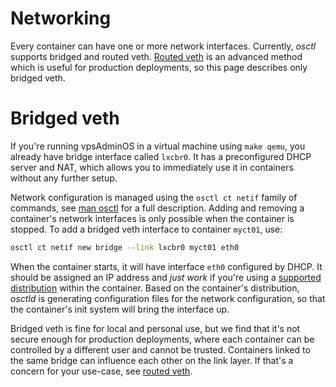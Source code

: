 # Networking
Every container can have one or more network interfaces. Currently, *osctl*
supports bridged and routed veth. [Routed veth] is an advanced method which is
useful for production deployments, so this page describes only bridged veth.

# Bridged veth
If you're running vpsAdminOS in a virtual machine using `make qemu`, you already
have bridge interface called `lxcbr0`. It has a preconfigured DHCP server
and NAT, which allows you to immediately use it in containers without any
further setup.

Network configuration is managed using the `osctl ct netif` family of commands,
see [man osctl] for a full description. Adding and removing a container's
network interfaces is only possible when the container is stopped. To add
a bridged veth interface to container `myct01`, use:

```bash
osctl ct netif new bridge --link lxcbr0 myct01 eth0
```

When the container starts, it will have interface `eth0` configured by DHCP.
It should be assigned an IP address and *just work* if you're using
a [supported distribution] within the container. Based on the container's
distribution, *osctld* is generating configuration files for the network
configuration, so that the container's init system will bring the interface up.

Bridged veth is fine for local and personal use, but we find that it's not
secure enough for production deployments, where each container can be controlled
by a different user and cannot be trusted. Containers linked to the same bridge
can influence each other on the link layer. If that's a concern for your use-case,
see [routed veth].

[Routed veth]: ../networking/veth-routed.md
[man osctl]: https://man.vpsadminos.org/man8/osctl.8.html
[supported distribution]: ../osctld/distributions.md
